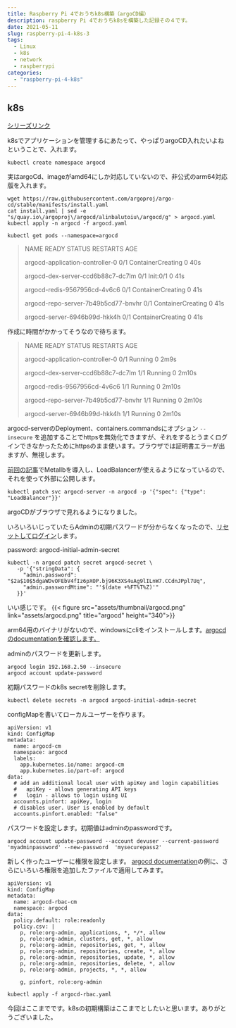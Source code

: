 ```yaml
---
title: Raspberry Pi 4でおうちk8s構築（argoCD編）
description: raspberry Pi 4でおうちk8sを構築した記録その４です。
date: 2021-05-11
slug: raspberry-pi-4-k8s-3
tags:
  - Linux
  - k8s
  - network
  - raspberrypi
categories:
  - "raspberry-pi-4-k8s"
---
```

## k8s
[シリーズリンク](/categories/raspberry-pi-4-k8s)

k8sでアプリケーションを管理するにあたって、やっぱりargoCD入れたいよねということで、入れます。

```
kubectl create namespace argocd
```
実はargoCd、imageがamd64にしか対応していないので、非公式のarm64対応版を入れます。

```
wget https://raw.githubusercontent.com/argoproj/argo-cd/stable/manifests/install.yaml
cat install.yaml | sed -e "s/quay.io\/argoproj\/argocd/alinbalutoiu\/argocd/g" > argocd.yaml
kubectl apply -n argocd -f argocd.yaml
```

```
kubectl get pods --namespace=argocd
```

> NAME                                  READY   STATUS              RESTARTS   AGE
>
> argocd-application-controller-0       0/1     ContainerCreating   0          40s
>
> argocd-dex-server-ccd6b88c7-dc7lm     0/1     Init:0/1            0          41s
>
> argocd-redis-9567956cd-4v6c6          0/1     ContainerCreating   0          41s
>
> argocd-repo-server-7b49b5cd77-bnvhr   0/1     ContainerCreating   0          41s
>
> argocd-server-6946b99d-hkk4h          0/1     ContainerCreating   0          41s

作成に時間がかかってそうなので待ちます。

> NAME                                  READY   STATUS    RESTARTS   AGE
>
> argocd-application-controller-0       0/1     Running   0          2m9s
>
> argocd-dex-server-ccd6b88c7-dc7lm     1/1     Running   0          2m10s
>
> argocd-redis-9567956cd-4v6c6          1/1     Running   0          2m10s
>
> argocd-repo-server-7b49b5cd77-bnvhr   1/1     Running   0          2m10s
>
> argocd-server-6946b99d-hkk4h          1/1     Running   0          2m10s


argocd-serverのDeployment、containers.commandsにオプション `--insecure` を追加することでhttpsを無効化できますが、それをするとうまくログインできなかったためにhttpsのまま使います。ブラウザでは証明書エラーが出ますが、無視します。

[前回の記事](/posts/raspberry-pi-4-k8s-3)でMetallbを導入し、LoadBalancerが使えるようになっているので、それを使って外部に公開します。
```
kubectl patch svc argocd-server -n argocd -p '{"spec": {"type": "LoadBalancer"}}'
```

argoCDがブラウザで見れるようになりました。

いろいろいじっていたらAdminの初期パスワードが分からなくなったので、[リセットしてログイン](https://argoproj.github.io/argo-cd/faq/#i-forgot-the-admin-password-how-do-i-reset-it)します。

password: argocd-initial-admin-secret
```
kubectl -n argocd patch secret argocd-secret \
   -p '{"stringData": {
     "admin.password": "$2a$10$5dgaWDvOFEbV4fIz6pXOP.bj96K3XS4uAg9lILnW7.CCdnJPpl7Uq",
     "admin.passwordMtime": "'$(date +%FT%T%Z)'"
   }}'
```

いい感じです。
{{< figure src="assets/thumbnail/argocd.png" link="assets/argocd.png" title="argocd" height="340">}}

arm64用のバイナリがないので、windowsにcliをインストールします。[argocdのdocumentationを確認します。](https://argoproj.github.io/argo-cd/cli_installation/)

adminのパスワードを更新します。
```
argocd login 192.168.2.50 --insecure
argocd account update-password
```
初期パスワードのk8s secretを削除します。

```
kubectl delete secrets -n argocd argocd-initial-admin-secret
```

configMapを書いてローカルユーザーを作ります。

```
apiVersion: v1
kind: ConfigMap
metadata:
  name: argocd-cm
  namespace: argocd
  labels:
    app.kubernetes.io/name: argocd-cm
    app.kubernetes.io/part-of: argocd
data:
  # add an additional local user with apiKey and login capabilities
  #   apiKey - allows generating API keys
  #   login - allows to login using UI
  accounts.pinfort: apiKey, login
  # disables user. User is enabled by default
  accounts.pinfort.enabled: "false"
```

パスワードを設定します。初期値はadminのpasswordです。
```
argocd account update-password --account devuser --current-password 'myadminpassword' --new-password  'mysecurepass2'
```

新しく作ったユーザーに権限を設定します。
[argocd documentation](https://argoproj.github.io/argo-cd/operator-manual/rbac/#tying-it-all-together)の例に、さらにいろいろ権限を追加したファイルで適用してみます。

```
apiVersion: v1
kind: ConfigMap
metadata:
  name: argocd-rbac-cm
  namespace: argocd
data:
  policy.default: role:readonly
  policy.csv: |
    p, role:org-admin, applications, *, */*, allow
    p, role:org-admin, clusters, get, *, allow
    p, role:org-admin, repositories, get, *, allow
    p, role:org-admin, repositories, create, *, allow
    p, role:org-admin, repositories, update, *, allow
    p, role:org-admin, repositories, delete, *, allow
    p, role:org-admin, projects, *, *, allow

    g, pinfort, role:org-admin
```
```
kubectl apply -f argocd-rbac.yaml
```

今回はここまでです。k8sの初期構築はここまでとしたいと思います。ありがとうございました。
